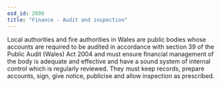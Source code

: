 ```yaml
---
esd_id: 2699
title: "Finance - Audit and inspection"
---
```


Local authorities and fire authorities in Wales are public bodies whose accounts are required to be audited in accordance with section 39 of the Public Audit (Wales) Act 2004 and must ensure financial management of the body is adequate and effective and have a sound system of internal control which is regularly reviewed.   They must keep records, prepare accounts, sign, give notice, publicise and allow inspection as prescribed.

